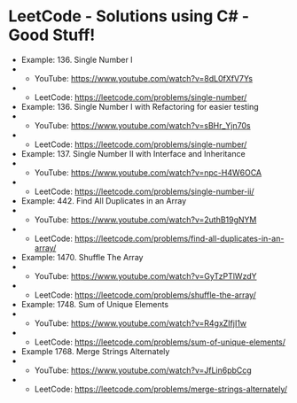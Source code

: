 # LeetCode - Solutions using C# - Good Stuff!

* Example: 136. Single Number I
*  - YouTube: https://www.youtube.com/watch?v=8dL0fXfV7Ys 
*  - LeetCode: https://leetcode.com/problems/single-number/
* Example: 136. Single Number I with Refactoring for easier testing
*  - YouTube: https://www.youtube.com/watch?v=sBHr_Yjn70s 
*  - LeetCode: https://leetcode.com/problems/single-number/
* Example: 137. Single Number II with Interface and Inheritance 
*  - YouTube: https://www.youtube.com/watch?v=npc-H4W6OCA 
*  - LeetCode: https://leetcode.com/problems/single-number-ii/
* Example: 442. Find All Duplicates in an Array 
*  - YouTube: https://www.youtube.com/watch?v=2uthB19gNYM 
*  - LeetCode: https://leetcode.com/problems/find-all-duplicates-in-an-array/
* Example: 1470. Shuffle The Array
*  - YouTube: https://www.youtube.com/watch?v=GyTzPTlWzdY 
*  - LeetCode: https://leetcode.com/problems/shuffle-the-array/
* Example: 1748. Sum of Unique Elements 
*  - YouTube: https://www.youtube.com/watch?v=R4gxZIfjI1w
*  - LeetCode: https://leetcode.com/problems/sum-of-unique-elements/
* Example 1768. Merge Strings Alternately 
*  - YouTube: https://www.youtube.com/watch?v=JfLin6pbCcg 
*  - LeetCode: https://leetcode.com/problems/merge-strings-alternately/
